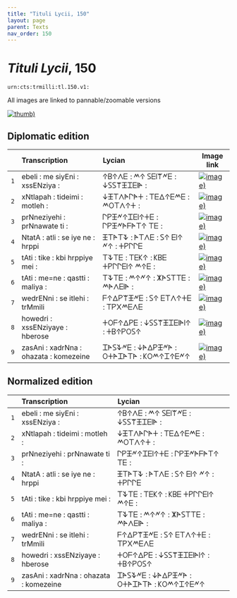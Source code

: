 ```yaml
---
title: "Tituli Lycii, 150"
layout: page
parent: Texts
nav_order: 150
---
```




# *Tituli Lycii*, 150




`urn:cts:trmilli:tl.150.v1:`



All images are linked to pannable/zoomable versions

[![thumb)](http://www.homermultitext.org/iipsrv?IIIF=/project/homer/pyramidal/deepzoom/lycian/hc/v1/2007.02.0121.tif/full/200,/0/default.jpg)](http://www.homermultitext.org/ict2/?urn=urn:cite2:lycian:hc.v1:2007.02.0121)

## Diplomatic edition

|  | Transcription | Lycian | Image link |
| :---: | :------ | :------ | --- |
| `1` | ebeli : me siyEni : xssENziya : | 𐊁𐊂𐊁𐊍𐊆 : 𐊎𐊁 𐊖𐊆𐊊𐊚𐊏𐊆 : 𐊜𐊖𐊖𐊚𐊑𐊈𐊆𐊊𐊀 : |[![image)](http://www.homermultitext.org/iipsrv?IIIF=/project/homer/pyramidal/deepzoom/lycian/hc/v1/2007.02.0121.tif/pct:1.093,1.879,94.74,17.05/100,/0/default.jpg)](http://www.homermultitext.org/ict2/?urn=urn:cite2:lycian:hc.v1:2007.02.0121@0.01093,0.01879,0.9474,0.1705) |
| `2` | xNtlapah : tideimi : motleh : | 𐊜𐊑𐊗𐊍𐊀𐊓𐊀𐊛 : 𐊗𐊆𐊅𐊁𐊆𐊎𐊆 : 𐊎𐊒𐊗𐊍𐊁𐊛 : |[![image)](http://www.homermultitext.org/iipsrv?IIIF=/project/homer/pyramidal/deepzoom/lycian/hc/v1/2007.02.0121.tif/pct:0.683,9.393,94.74,17.05/100,/0/default.jpg)](http://www.homermultitext.org/ict2/?urn=urn:cite2:lycian:hc.v1:2007.02.0121@0.006831,0.09393,0.9474,0.1705) |
| `3` | prNneziyehi : prNnawate ti : | 𐊓𐊕𐊑𐊏𐊁𐊈𐊆𐊊𐊁𐊛𐊆 : 𐊓𐊕𐊑𐊏𐊀𐊇𐊀𐊗𐊁 𐊗𐊆 : |[![image)](http://www.homermultitext.org/iipsrv?IIIF=/project/homer/pyramidal/deepzoom/lycian/hc/v1/2007.02.0121.tif/pct:0.615,19.8,94.74,17.05/100,/0/default.jpg)](http://www.homermultitext.org/ict2/?urn=urn:cite2:lycian:hc.v1:2007.02.0121@0.006148,0.1980,0.9474,0.1705) |
| `4` | NtatA : atli : se iye ne : hrppi | 𐊑𐊗𐊀𐊗𐊙 : 𐊀𐊗𐊍𐊆 : 𐊖𐊁 𐊆𐊊𐊁 𐊏𐊁 : 𐊛𐊕𐊓𐊓𐊆 |[![image)](http://www.homermultitext.org/iipsrv?IIIF=/project/homer/pyramidal/deepzoom/lycian/hc/v1/2007.02.0121.tif/pct:0.751,28.76,94.74,17.05/100,/0/default.jpg)](http://www.homermultitext.org/ict2/?urn=urn:cite2:lycian:hc.v1:2007.02.0121@0.007514,0.2876,0.9474,0.1705) |
| `5` | tAti : tike : kbi hrppiye mei : | 𐊗𐊙𐊗𐊆 : 𐊗𐊆𐊋𐊁 : 𐊋𐊂𐊆 𐊛𐊕𐊓𐊓𐊆𐊊𐊁 𐊎𐊁𐊆 : |[![image)](http://www.homermultitext.org/iipsrv?IIIF=/project/homer/pyramidal/deepzoom/lycian/hc/v1/2007.02.0121.tif/pct:1.093,41.18,95.63,13.29/100,/0/default.jpg)](http://www.homermultitext.org/ict2/?urn=urn:cite2:lycian:hc.v1:2007.02.0121@0.01093,0.4118,0.9563,0.1329) |
| `6` | tAti : me=ne : qastti : maliya : | 𐊗𐊙𐊗𐊆 : 𐊎𐊁𐊏𐊁 : 𐊌𐊀𐊖𐊗𐊗𐊆 : 𐊎𐊀𐊍𐊆𐊊𐊀 : |[![image)](http://www.homermultitext.org/iipsrv?IIIF=/project/homer/pyramidal/deepzoom/lycian/hc/v1/2007.02.0121.tif/pct:1.639,50.87,95.63,13.29/100,/0/default.jpg)](http://www.homermultitext.org/ict2/?urn=urn:cite2:lycian:hc.v1:2007.02.0121@0.01639,0.5087,0.9563,0.1329) |
| `7` | wedrENni : se itlehi : trMmili | 𐊇𐊁𐊅𐊕𐊚𐊑𐊏𐊆 : 𐊖𐊁 𐊆𐊗𐊍𐊁𐊛𐊆 : 𐊗𐊕𐊐𐊎𐊆𐊍𐊆 |[![image)](http://www.homermultitext.org/iipsrv?IIIF=/project/homer/pyramidal/deepzoom/lycian/hc/v1/2007.02.0121.tif/pct:0.888,59.54,95.63,13.29/100,/0/default.jpg)](http://www.homermultitext.org/ict2/?urn=urn:cite2:lycian:hc.v1:2007.02.0121@0.008880,0.5954,0.9563,0.1329) |
| `8` | howedri : xssENziyaye : hberose | 𐊛𐊒𐊇𐊁𐊅𐊕𐊆 : 𐊜𐊖𐊖𐊚𐊑𐊈𐊆𐊊𐊀𐊊𐊁 : 𐊛𐊂𐊁𐊕𐊒𐊖𐊁 |[![image)](http://www.homermultitext.org/iipsrv?IIIF=/project/homer/pyramidal/deepzoom/lycian/hc/v1/2007.02.0121.tif/pct:0.751,68.79,96.93,14.45/100,/0/default.jpg)](http://www.homermultitext.org/ict2/?urn=urn:cite2:lycian:hc.v1:2007.02.0121@0.007514,0.6879,0.9693,0.1445) |
| `9` | zasAni : xadrNna : ohazata : komezeine | 𐊈𐊀𐊖𐊙𐊏𐊆 : 𐊜𐊀𐊅𐊕𐊑𐊏𐊀 : 𐊒𐊛𐊀𐊈𐊀𐊗𐊀 : 𐊋𐊒𐊎𐊁𐊈𐊁𐊆𐊏𐊁 |[![image)](http://www.homermultitext.org/iipsrv?IIIF=/project/homer/pyramidal/deepzoom/lycian/hc/v1/2007.02.0121.tif/pct:1.161,78.47,96.93,14.45/100,/0/default.jpg)](http://www.homermultitext.org/ict2/?urn=urn:cite2:lycian:hc.v1:2007.02.0121@0.01161,0.7847,0.9693,0.1445) |

## Normalized edition

|  | Transcription | Lycian |
| :---: | :------ | :------ |
| `1` | ebeli : me siyEni : xssENziya : | 𐊁𐊂𐊁𐊍𐊆 : 𐊎𐊁 𐊖𐊆𐊊𐊚𐊏𐊆 : 𐊜𐊖𐊖𐊚𐊑𐊈𐊆𐊊𐊀 : |
| `2` | xNtlapah : tideimi : motleh : | 𐊜𐊑𐊗𐊍𐊀𐊓𐊀𐊛 : 𐊗𐊆𐊅𐊁𐊆𐊎𐊆 : 𐊎𐊒𐊗𐊍𐊁𐊛 : |
| `3` | prNneziyehi : prNnawate ti : | 𐊓𐊕𐊑𐊏𐊁𐊈𐊆𐊊𐊁𐊛𐊆 : 𐊓𐊕𐊑𐊏𐊀𐊇𐊀𐊗𐊁 𐊗𐊆 : |
| `4` | NtatA : atli : se iye ne : hrppi | 𐊑𐊗𐊀𐊗𐊙 : 𐊀𐊗𐊍𐊆 : 𐊖𐊁 𐊆𐊊𐊁 𐊏𐊁 : 𐊛𐊕𐊓𐊓𐊆 |
| `5` | tAti : tike : kbi hrppiye mei : | 𐊗𐊙𐊗𐊆 : 𐊗𐊆𐊋𐊁 : 𐊋𐊂𐊆 𐊛𐊕𐊓𐊓𐊆𐊊𐊁 𐊎𐊁𐊆 : |
| `6` | tAti : me=ne : qastti : maliya : | 𐊗𐊙𐊗𐊆 : 𐊎𐊁𐊏𐊁 : 𐊌𐊀𐊖𐊗𐊗𐊆 : 𐊎𐊀𐊍𐊆𐊊𐊀 : |
| `7` | wedrENni : se itlehi : trMmili | 𐊇𐊁𐊅𐊕𐊚𐊑𐊏𐊆 : 𐊖𐊁 𐊆𐊗𐊍𐊁𐊛𐊆 : 𐊗𐊕𐊐𐊎𐊆𐊍𐊆 |
| `8` | howedri : xssENziyaye : hberose | 𐊛𐊒𐊇𐊁𐊅𐊕𐊆 : 𐊜𐊖𐊖𐊚𐊑𐊈𐊆𐊊𐊀𐊊𐊁 : 𐊛𐊂𐊁𐊕𐊒𐊖𐊁 |
| `9` | zasAni : xadrNna : ohazata : komezeine | 𐊈𐊀𐊖𐊙𐊏𐊆 : 𐊜𐊀𐊅𐊕𐊑𐊏𐊀 : 𐊒𐊛𐊀𐊈𐊀𐊗𐊀 : 𐊋𐊒𐊎𐊁𐊈𐊁𐊆𐊏𐊁 |